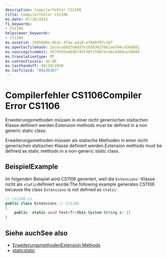 ```yaml
---
description: Compilerfehler CS1106
title: Compilerfehler CS1106
ms.date: 07/20/2015
f1_keywords:
- CS1106
helpviewer_keywords:
- CS1106
ms.assetid: 3585600a-6b2c-47aa-a418-ef049f07c107
ms.openlocfilehash: 2acecaddd7e0ddfe1036362f0e2aef94c436d801
ms.sourcegitcommit: d579fb5e4b46745fd0f1f8874c94c6469ce58604
ms.translationtype: MT
ms.contentlocale: de-DE
ms.lasthandoff: 08/30/2020
ms.locfileid: "89135367"
---
```

# <a name="compiler-error-cs1106"></a><span data-ttu-id="9b021-103">Compilerfehler CS1106</span><span class="sxs-lookup"><span data-stu-id="9b021-103">Compiler Error CS1106</span></span>
<span data-ttu-id="9b021-104">Erweiterungsmethoden müssen in einer nicht generischen statischen Klasse definiert werden.</span><span class="sxs-lookup"><span data-stu-id="9b021-104">Extension methods must be defined in a non generic static class.</span></span>  
  
 <span data-ttu-id="9b021-105">Erweiterungsmethoden müssen als statische Methoden in einer nicht generischen statischen Klasse definiert werden.</span><span class="sxs-lookup"><span data-stu-id="9b021-105">Extension methods must be defined as static methods in a non-generic static class.</span></span>  
  
## <a name="example"></a><span data-ttu-id="9b021-106">Beispiel</span><span class="sxs-lookup"><span data-stu-id="9b021-106">Example</span></span>  
 <span data-ttu-id="9b021-107">Im folgenden Beispiel wird CS1106 generiert, weil die `Extensions` -Klasse nicht als `static`definiert wurde:</span><span class="sxs-lookup"><span data-stu-id="9b021-107">The following example generates CS1106 because the class `Extensions` is not defined as `static`:</span></span>  
  
```csharp  
// cs1106.cs  
public class Extensions // CS1106  
{  
    public  static void Test<T>(this System.String s) {}  
}  
```  
  
## <a name="see-also"></a><span data-ttu-id="9b021-108">Siehe auch</span><span class="sxs-lookup"><span data-stu-id="9b021-108">See also</span></span>

- [<span data-ttu-id="9b021-109">Erweiterungsmethoden</span><span class="sxs-lookup"><span data-stu-id="9b021-109">Extension Methods</span></span>](../programming-guide/classes-and-structs/extension-methods.md)
- [<span data-ttu-id="9b021-110">static</span><span class="sxs-lookup"><span data-stu-id="9b021-110">static</span></span>](../language-reference/keywords/static.md)
